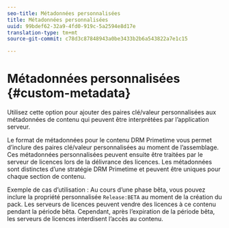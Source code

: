 ```yaml
---
seo-title: Métadonnées personnalisées
title: Métadonnées personnalisées
uuid: 99bdef62-32a9-4fd0-919c-5a2594e8d17e
translation-type: tm+mt
source-git-commit: c78d3c87848943a0be3433b2b6a543822a7e1c15

---
```



# Métadonnées personnalisées {#custom-metadata}

Utilisez cette option pour ajouter des paires clé/valeur personnalisées aux métadonnées de contenu qui peuvent être interprétées par l’application serveur.

Le format de métadonnées pour le contenu DRM Primetime vous permet d’inclure des paires clé/valeur personnalisées au moment de l’assemblage. Ces métadonnées personnalisées peuvent ensuite être traitées par le serveur de licences lors de la délivrance des licences. Les métadonnées sont distinctes d’une stratégie DRM Primetime et peuvent être uniques pour chaque section de contenu.

Exemple de cas d’utilisation : Au cours d’une phase bêta, vous pouvez inclure la propriété personnalisée `Release:BETA` au moment de la création du pack. Les serveurs de licences peuvent vendre des licences à ce contenu pendant la période bêta. Cependant, après l’expiration de la période bêta, les serveurs de licences interdisent l’accès au contenu.
